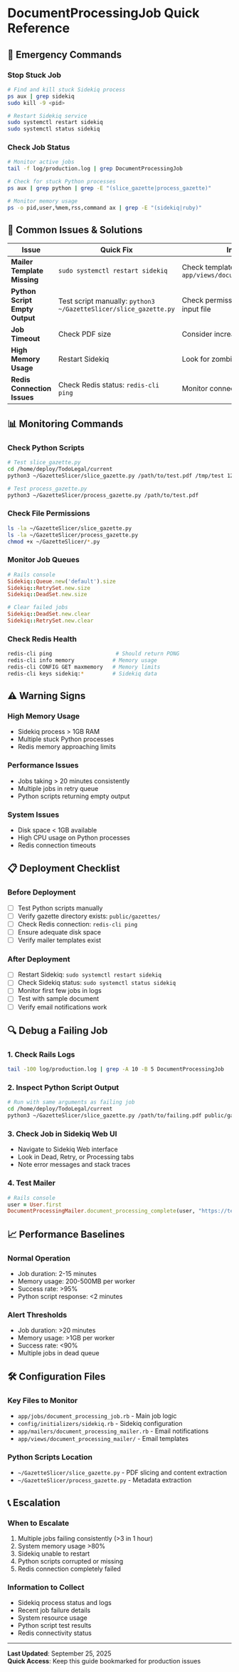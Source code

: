 # DocumentProcessingJob Quick Reference

## 🚨 Emergency Commands

### Stop Stuck Job
```bash
# Find and kill stuck Sidekiq process
ps aux | grep sidekiq
sudo kill -9 <pid>

# Restart Sidekiq service
sudo systemctl restart sidekiq
sudo systemctl status sidekiq
```

### Check Job Status
```bash
# Monitor active jobs
tail -f log/production.log | grep DocumentProcessingJob

# Check for stuck Python processes
ps aux | grep python | grep -E "(slice_gazette|process_gazette)"

# Monitor memory usage
ps -o pid,user,%mem,rss,command ax | grep -E "(sidekiq|ruby)"
```

## 🔧 Common Issues & Solutions

| Issue | Quick Fix | Investigation |
|-------|-----------|---------------|
| **Mailer Template Missing** | `sudo systemctl restart sidekiq` | Check template exists in `app/views/document_processing_mailer/` |
| **Python Script Empty Output** | Test script manually: `python3 ~/GazetteSlicer/slice_gazette.py` | Check permissions, dependencies, input file |
| **Job Timeout** | Check PDF size | Consider increasing timeout limits |
| **High Memory Usage** | Restart Sidekiq | Look for zombie processes |
| **Redis Connection Issues** | Check Redis status: `redis-cli ping` | Monitor connection pool usage |

## 📊 Monitoring Commands

### Check Python Scripts
```bash
# Test slice_gazette.py
cd /home/deploy/TodoLegal/current
python3 ~/GazetteSlicer/slice_gazette.py /path/to/test.pdf /tmp/test 123

# Test process_gazette.py  
python3 ~/GazetteSlicer/process_gazette.py /path/to/test.pdf
```

### Check File Permissions
```bash
ls -la ~/GazetteSlicer/slice_gazette.py
ls -la ~/GazetteSlicer/process_gazette.py
chmod +x ~/GazetteSlicer/*.py
```

### Monitor Job Queues
```ruby
# Rails console
Sidekiq::Queue.new('default').size
Sidekiq::RetrySet.new.size
Sidekiq::DeadSet.new.size

# Clear failed jobs
Sidekiq::DeadSet.new.clear
Sidekiq::RetrySet.new.clear
```

### Check Redis Health
```bash
redis-cli ping                    # Should return PONG
redis-cli info memory            # Memory usage
redis-cli CONFIG GET maxmemory   # Memory limits
redis-cli keys sidekiq:*         # Sidekiq data
```

## ⚠️ Warning Signs

### High Memory Usage
- Sidekiq process > 1GB RAM
- Multiple stuck Python processes
- Redis memory approaching limits

### Performance Issues
- Jobs taking > 20 minutes consistently
- Multiple jobs in retry queue
- Python scripts returning empty output

### System Issues
- Disk space < 1GB available
- High CPU usage on Python processes
- Redis connection timeouts

## 📋 Deployment Checklist

### Before Deployment
- [ ] Test Python scripts manually
- [ ] Verify gazette directory exists: `public/gazettes/`
- [ ] Check Redis connection: `redis-cli ping`
- [ ] Ensure adequate disk space
- [ ] Verify mailer templates exist

### After Deployment
- [ ] Restart Sidekiq: `sudo systemctl restart sidekiq`
- [ ] Check Sidekiq status: `sudo systemctl status sidekiq`
- [ ] Monitor first few jobs in logs
- [ ] Test with sample document
- [ ] Verify email notifications work

## 🔍 Debug a Failing Job

### 1. Check Rails Logs
```bash
tail -100 log/production.log | grep -A 10 -B 5 DocumentProcessingJob
```

### 2. Inspect Python Script Output
```bash
# Run with same arguments as failing job
cd /home/deploy/TodoLegal/current
python3 ~/GazetteSlicer/slice_gazette.py /path/to/failing.pdf public/gazettes 12345 2>&1
```

### 3. Check Job in Sidekiq Web UI
- Navigate to Sidekiq Web interface
- Look in Dead, Retry, or Processing tabs
- Note error messages and stack traces

### 4. Test Mailer
```ruby
# Rails console
user = User.first
DocumentProcessingMailer.document_processing_complete(user, "https://test.com", "error").deliver_now
```

## 📈 Performance Baselines

### Normal Operation
- Job duration: 2-15 minutes
- Memory usage: 200-500MB per worker
- Success rate: >95%
- Python script response: <2 minutes

### Alert Thresholds
- Job duration: >20 minutes
- Memory usage: >1GB per worker  
- Success rate: <90%
- Multiple jobs in dead queue

## 🛠️ Configuration Files

### Key Files to Monitor
- `app/jobs/document_processing_job.rb` - Main job logic
- `config/initializers/sidekiq.rb` - Sidekiq configuration
- `app/mailers/document_processing_mailer.rb` - Email notifications
- `app/views/document_processing_mailer/` - Email templates

### Python Scripts Location
- `~/GazetteSlicer/slice_gazette.py` - PDF slicing and content extraction
- `~/GazetteSlicer/process_gazette.py` - Metadata extraction

## 📞 Escalation

### When to Escalate
1. Multiple jobs failing consistently (>3 in 1 hour)
2. System memory usage >80%
3. Sidekiq unable to restart
4. Python scripts corrupted or missing
5. Redis connection completely failed

### Information to Collect
- Sidekiq process status and logs
- Recent job failure details
- System resource usage
- Python script test results
- Redis connectivity status

---

**Last Updated**: September 25, 2025  
**Quick Access**: Keep this guide bookmarked for production issues